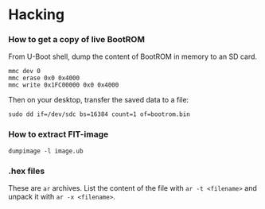 Hacking
=======

### How to get a copy of live BootROM

From U-Boot shell, dump the content of BootROM in memory to an SD card.

```
mmc dev 0
mmc erase 0x0 0x4000
mmc write 0x1FC00000 0x0 0x4000
```

Then on your desktop, transfer the saved data to a file:

```
sudo dd if=/dev/sdc bs=16384 count=1 of=bootrom.bin
```

### How to extract FIT-image

```
dumpimage -l image.ub
```

### .hex files

These are `ar` archives. List the content of the file with
`ar -t <filename>` and unpack it with `ar -x <filename>`.
